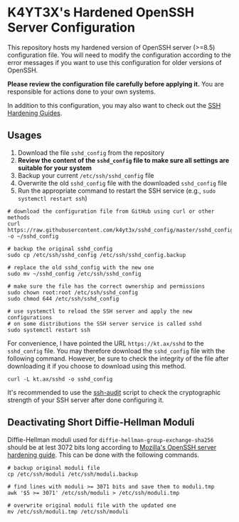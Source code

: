 # K4YT3X's Hardened OpenSSH Server Configuration

This repository hosts my hardened version of OpenSSH server (>=8.5) configuration file. You will need to modify the configuration according to the error messages if you want to use this configuration for older versions of OpenSSH.

**Please review the configuration file carefully before applying it.** You are responsible for actions done to your own systems.

In addition to this configuration, you may also want to check out the [SSH Hardening Guides](https://www.ssh-audit.com/hardening_guides.html).

## Usages

1. Download the file `sshd_config` from the repository
1. **Review the content of the `sshd_config` file to make sure all settings are suitable for your system**
1. Backup your current `/etc/ssh/sshd_config` file
1. Overwrite the old `sshd_config` file with the downloaded `sshd_config` file
1. Run the appropriate command to restart the SSH service (e.g., `sudo systemctl restart ssh`)

```shell
# download the configuration file from GitHub using curl or other methods
curl https://raw.githubusercontent.com/k4yt3x/sshd_config/master/sshd_config -o ~/sshd_config

# backup the original sshd_config
sudo cp /etc/ssh/sshd_config /etc/ssh/sshd_config.backup

# replace the old sshd_config with the new one
sudo mv ~/sshd_config /etc/ssh/sshd_config

# make sure the file has the correct ownership and permissions
sudo chown root:root /etc/ssh/sshd_config
sudo chmod 644 /etc/ssh/sshd_config

# use systemctl to reload the SSH server and apply the new configurations
# on some distributions the SSH server service is called sshd
sudo systemctl restart ssh
```

For convenience, I have pointed the URL `https://kt.ax/sshd` to the `sshd_config` file. You may therefore download the `sshd_config` file with the following command. However, be sure to check the integrity of the file after downloading it if you choose to download using this method.

```shell
curl -L kt.ax/sshd -o sshd_config
```

It's recommended to use the [ssh-audit](https://github.com/jtesta/ssh-audit) script to check the cryptographic strength of your SSH server after done configuring it.

## Deactivating Short Diffie-Hellman Moduli

Diffie-Hellman moduli used for `diffie-hellman-group-exchange-sha256` should be at lest 3072 bits long according to [Mozilla's OpenSSH server hardening guide](https://infosec.mozilla.org/guidelines/openssh#modern-openssh-67). This can be done with the following commands.

```shell
# backup original moduli file
cp /etc/ssh/moduli /etc/ssh/moduli.backup

# find lines with moduli >= 3071 bits and save them to moduli.tmp
awk '$5 >= 3071' /etc/ssh/moduli > /etc/ssh/moduli.tmp

# overwrite original moduli file with the updated one
mv /etc/ssh/moduli.tmp /etc/ssh/moduli
```
